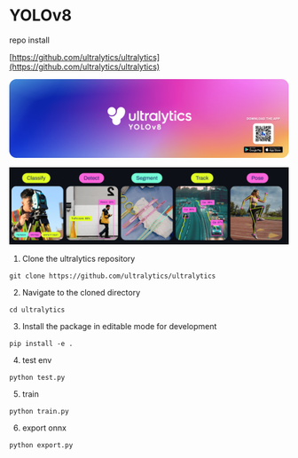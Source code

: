 # YOLOv8

repo install

[https://github.com/ultralytics/ultralytics](https://github.com/ultralytics/ultralytics)

![img](../../images/banner-yolov8.png)

![img](../../images/yolo_task.png)

1. Clone the ultralytics repository

```
git clone https://github.com/ultralytics/ultralytics
```

2. Navigate to the cloned directory

```
cd ultralytics
```

3. Install the package in editable mode for development

```
pip install -e .
```

4. test env

```
python test.py
```

5. train

```
python train.py
```

6. export onnx

```
python export.py
```
